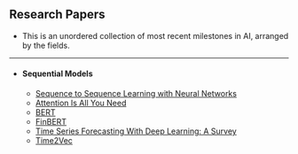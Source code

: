 

## Research Papers

* This is an unordered collection of most recent milestones in AI, arranged by the fields.

------

* #### Sequential Models
    * [Sequence to Sequence Learning with Neural Networks](https://arxiv.org/pdf/1409.3215.pdf)
    * [Attention Is All You Need](https://arxiv.org/abs/1706.03762)
    * [BERT](https://arxiv.org/abs/1810.04805)
    * [FinBERT](https://arxiv.org/abs/1908.10063)
    * [Time Series Forecasting With Deep Learning: A Survey](https://arxiv.org/abs/2004.13408)
    * [Time2Vec](https://arxiv.org/abs/1907.05321)
